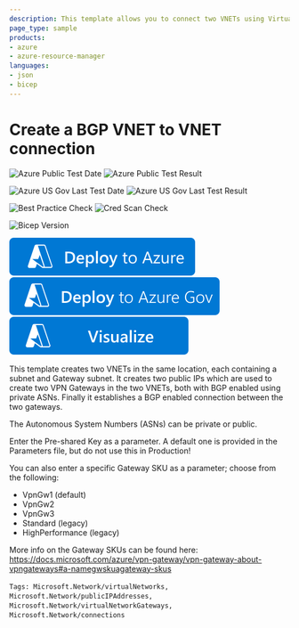 ```yaml
---
description: This template allows you to connect two VNETs using Virtual Network Gateways and BGP
page_type: sample
products:
- azure
- azure-resource-manager
languages:
- json
- bicep
---
```

# Create a BGP VNET to VNET connection

![Azure Public Test Date](https://azurequickstartsservice.blob.core.windows.net/badges/quickstarts/microsoft.network/vnet-to-vnet-bgp/PublicLastTestDate.svg)
![Azure Public Test Result](https://azurequickstartsservice.blob.core.windows.net/badges/quickstarts/microsoft.network/vnet-to-vnet-bgp/PublicDeployment.svg)

![Azure US Gov Last Test Date](https://azurequickstartsservice.blob.core.windows.net/badges/quickstarts/microsoft.network/vnet-to-vnet-bgp/FairfaxLastTestDate.svg)
![Azure US Gov Last Test Result](https://azurequickstartsservice.blob.core.windows.net/badges/quickstarts/microsoft.network/vnet-to-vnet-bgp/FairfaxDeployment.svg)

![Best Practice Check](https://azurequickstartsservice.blob.core.windows.net/badges/quickstarts/microsoft.network/vnet-to-vnet-bgp/BestPracticeResult.svg)
![Cred Scan Check](https://azurequickstartsservice.blob.core.windows.net/badges/quickstarts/microsoft.network/vnet-to-vnet-bgp/CredScanResult.svg)

![Bicep Version](https://azurequickstartsservice.blob.core.windows.net/badges/quickstarts/microsoft.network/vnet-to-vnet-bgp/BicepVersion.svg)

[![Deploy To Azure](https://raw.githubusercontent.com/Azure/azure-quickstart-templates/master/1-CONTRIBUTION-GUIDE/images/deploytoazure.svg?sanitize=true)](https://portal.azure.com/#create/Microsoft.Template/uri/https%3A%2F%2Fraw.githubusercontent.com%2FAzure%2Fazure-quickstart-templates%2Fmaster%2Fquickstarts%2Fmicrosoft.network%2Fvnet-to-vnet-bgp%2Fazuredeploy.json)
[![Deploy To Azure US Gov](https://raw.githubusercontent.com/Azure/azure-quickstart-templates/master/1-CONTRIBUTION-GUIDE/images/deploytoazuregov.svg?sanitize=true)](https://portal.azure.us/#create/Microsoft.Template/uri/https%3A%2F%2Fraw.githubusercontent.com%2FAzure%2Fazure-quickstart-templates%2Fmaster%2Fquickstarts%2Fmicrosoft.network%2Fvnet-to-vnet-bgp%2Fazuredeploy.json)
[![Visualize](https://raw.githubusercontent.com/Azure/azure-quickstart-templates/master/1-CONTRIBUTION-GUIDE/images/visualizebutton.svg?sanitize=true)](http://armviz.io/#/?load=https%3A%2F%2Fraw.githubusercontent.com%2FAzure%2Fazure-quickstart-templates%2Fmaster%2Fquickstarts%2Fmicrosoft.network%2Fvnet-to-vnet-bgp%2Fazuredeploy.json)

This template creates two VNETs in the same location, each containing a subnet and Gateway subnet. It creates two public IPs which are used to create two VPN Gateways in the two VNETs, both with BGP enabled using private ASNs. Finally it establishes a BGP enabled connection between the two gateways.

The Autonomous System Numbers (ASNs) can be private or public.

Enter the Pre-shared Key as a parameter. A default one is provided in the Parameters file, but do not use this in Production!

You can also enter a specific Gateway SKU as a parameter; choose from the following:
* VpnGw1 (default)
* VpnGw2
* VpnGw3
* Standard (legacy)
* HighPerformance (legacy)

More info on the Gateway SKUs can be found here: https://docs.microsoft.com/azure/vpn-gateway/vpn-gateway-about-vpngateways#a-namegwskuagateway-skus

`Tags: Microsoft.Network/virtualNetworks, Microsoft.Network/publicIPAddresses, Microsoft.Network/virtualNetworkGateways, Microsoft.Network/connections`
